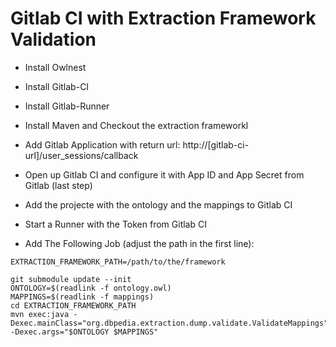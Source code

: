 # Gitlab CI with Extraction Framework Validation
- Install Owlnest
- Install Gitlab-CI
- Install Gitlab-Runner
- Install Maven and Checkout the extraction frameworkl

- Add Gitlab Application with return url: http://[gitlab-ci-url]/user_sessions/callback
- Open up Gitlab CI and configure it with App ID and App Secret from Gitlab (last step)
- Add the projecte with the ontology and the mappings to Gitlab CI
- Start a Runner with the Token from Gitlab CI
- Add The Following Job (adjust the path in the first line):

```
EXTRACTION_FRAMEWORK_PATH=/path/to/the/framework

git submodule update --init
ONTOLOGY=$(readlink -f ontology.owl)
MAPPINGS=$(readlink -f mappings)
cd EXTRACTION_FRAMEWORK_PATH
mvn exec:java -Dexec.mainClass="org.dbpedia.extraction.dump.validate.ValidateMappings" -Dexec.args="$ONTOLOGY $MAPPINGS" 
```
